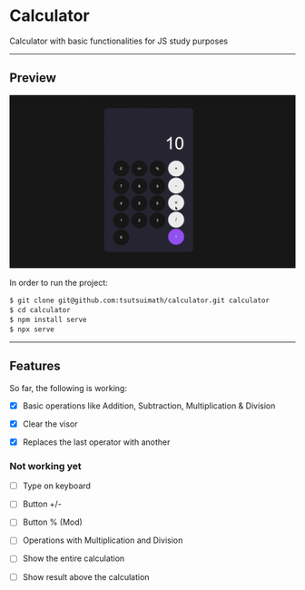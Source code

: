 # Calculator
Calculator with basic functionalities for JS study purposes

---

## Preview

![](preview.gif)

In order to run the project:
```sh
$ git clone git@github.com:tsutsuimath/calculator.git calculator
$ cd calculator
$ npm install serve
$ npx serve
```

---

## Features

So far, the following is working:
- [x] Basic operations like Addition, Subtraction, Multiplication & Division
- [x] Clear the visor
- [x] Replaces the last operator with another


### Not working yet

- [ ] Type on keyboard
- [ ] Button +/-
- [ ] Button % (Mod)
- [ ] Operations with Multiplication and Division
- [ ] Show the entire calculation
- [ ] Show result above the calculation



